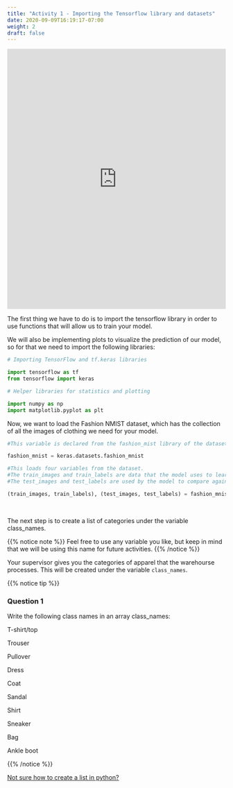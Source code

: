 ```yaml
---
title: "Activity 1 - Importing the Tensorflow library and datasets"
date: 2020-09-09T16:19:17-07:00
weight: 2
draft: false
---
```



<iframe width="100%" height="600px" src="https://www.youtube.com/embed/OxDn2xDXWi4" frameborder="0" allow="accelerometer; autoplay; encrypted-media; gyroscope; picture-in-picture" allowfullscreen></iframe>


The first thing we have to do is to import the tensorflow library in order to use functions that will allow us to train your model.

We will also be implementing plots to visualize the prediction of our model, so for that we need to import the following libraries:

 
```python
# Importing TensorFlow and tf.keras libraries

import tensorflow as tf
from tensorflow import keras 

# Helper libraries for statistics and plotting

import numpy as np
import matplotlib.pyplot as plt 
```

 Now, we want to load the Fashion NMIST dataset, which has the collection of all the images of clothing we need for your model. 

```python
#This variable is declared from the fashion_mist library of the datasets section

fashion_mnist = keras.datasets.fashion_mnist 
```

```python
#This loads four variables from the dataset. 
#The train_images and train_labels are data that the model uses to learn
#The test_images and test_labels are used by the model to compare against.

(train_images, train_labels), (test_images, test_labels) = fashion_mnist.load_data() 
```
<br>

The next step is to create a list of categories under the variable class_names. 

{{% notice note %}}
Feel free to use any variable you like, but keep in mind that we will be using this name for future activities.
{{% /notice  %}}


Your supervisor gives you the categories of apparel that the warehourse processes. This will be created under the variable `class_names`. 

{{% notice tip %}}
### Question 1
Write the following class names in an array class_names:

T-shirt/top

Trouser

Pullover

Dress

Coat

Sandal

Shirt

Sneaker 

Bag

Ankle boot

{{% /notice %}}


<a href="https://workshops.nuevofoundation.org/python-basics/data-structures/lists/" target="_blank">Not sure how to create a list in python?</a>
